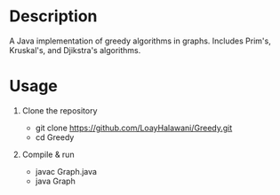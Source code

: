 # Description

A Java implementation of greedy algorithms in graphs. Includes Prim's, Kruskal's, and Djikstra's algorithms.

# Usage

1. Clone the repository
	- git clone https://github.com/LoayHalawani/Greedy.git
	- cd Greedy

2. Compile & run
	- javac Graph.java
	- java Graph